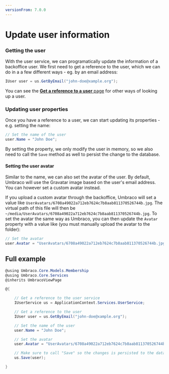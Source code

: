 ```yaml
---
versionFrom: 7.0.0
---
```


# Update user information

### Getting the user
With the user service, we can programatically update the information of a backoffice user. We first need to get a reference to the user, which we can do in a a few different ways - eg. by an email address:

```csharp
IUser user = us.GetByEmail("john-doe@xample.org");
```

You can see the [**Get a reference to a user** page](Get-a-reference-to-a-user.md) for other ways of looking up a user.

### Updating user properties
Once you have a reference to a user, we can start updating its properties - e.g. setting the name:

```csharp
// Set the name of the user
user.Name = "John Doe";
```

By setting the property, we only modify the user in memory, so we also need to call the `Save` method as well to persist the change to the database.

#### Setting the user avatar
Similar to the name, we can also set the avatar of the user. By default, Umbraco will use the Gravatar image based on the user's email address. You can however set a custom avatar instead.

If you upload a custom avatar through the backoffice, Umbraco will set a value like `UserAvatars/6708a49022a712eb7624c7b8aab811370526744b.jpg`. The virtual path of this file will then be `~/media/UserAvatars/6708a49022a712eb7624c7b8aab811370526744b.jpg`. To set the avatar the same way as Umbraco, you can then update the `Avatar` property with a value like (you must manually upload the avatar to the folder):

```csharp
// Set the avatar
user.Avatar = "UserAvatars/6708a49022a712eb7624c7b8aab811370526744b.jpg";
```

## Full example

```csharp
@using Umbraco.Core.Models.Membership
@using Umbraco.Core.Services
@inherits UmbracoViewPage

@{

	// Get a reference to the user service
	IUserService us = ApplicationContext.Services.UserService;

	// Get a reference to the user
	IUser user = us.GetByEmail("john-doe@xample.org");

	// Set the name of the user
	user.Name = "John Doe";

	// Set the avatar
	user.Avatar = "UserAvatars/6708a49022a712eb7624c7b8aab811370526744b.jpg";

	// Make sure to call "Save" so the changes is persisted to the database
	us.Save(user);

}
```
